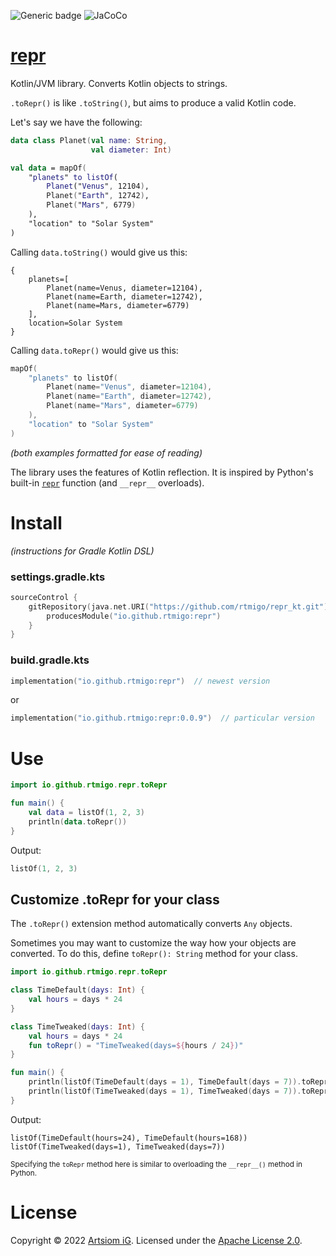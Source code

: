 ![Generic badge](https://img.shields.io/badge/JVM-8-blue.svg)
![JaCoCo](https://raw.github.com/rtmigo/repr_kt/dev_updated_by_actions/.github/badges/jacoco.svg)

# [repr](https://github.com/rtmigo/repr_kt#readme)

Kotlin/JVM library. Converts Kotlin objects to strings.

`.toRepr()` is like `.toString()`, but aims to produce a valid Kotlin code.

Let's say we have the following:

```kotlin
data class Planet(val name: String, 
                  val diameter: Int)

val data = mapOf(
    "planets" to listOf(
        Planet("Venus", 12104),
        Planet("Earth", 12742),
        Planet("Mars", 6779)    
    ),
    "location" to "Solar System"
)
```

Calling `data.toString()` would give us this:

```text
{
    planets=[
        Planet(name=Venus, diameter=12104), 
        Planet(name=Earth, diameter=12742),
        Planet(name=Mars, diameter=6779)      
    ], 
    location=Solar System
}
```

Calling `data.toRepr()`  would give us this:

```kotlin
mapOf(
    "planets" to listOf(
        Planet(name="Venus", diameter=12104),
        Planet(name="Earth", diameter=12742),
        Planet(name="Mars", diameter=6779)
    ), 
    "location" to "Solar System"
)
```

*(both examples formatted for ease of reading)*

The library uses the features of Kotlin reflection. It is inspired by Python's built-in 
[`repr`]([https://docs.python.org/3/library/functions.html#repr]) function (and `__repr__` 
overloads). 

# Install

*(instructions for Gradle Kotlin DSL)*

### settings.gradle.kts

```kotlin
sourceControl {
    gitRepository(java.net.URI("https://github.com/rtmigo/repr_kt.git")) {
        producesModule("io.github.rtmigo:repr")
    }
}
```

### build.gradle.kts

```kotlin
implementation("io.github.rtmigo:repr")  // newest version
```

or

```kotlin
implementation("io.github.rtmigo:repr:0.0.9")  // particular version
```

# Use

```kotlin
import io.github.rtmigo.repr.toRepr

fun main() {
    val data = listOf(1, 2, 3)
    println(data.toRepr())
}
```

Output:

```kotlin
listOf(1, 2, 3)
```

## Customize .toRepr for your class

The `.toRepr()` extension method automatically converts `Any` objects.

Sometimes you may want to customize the way how your objects are converted. To do this,
define `toRepr(): String` method for your class.

```kotlin
import io.github.rtmigo.repr.toRepr

class TimeDefault(days: Int) {
    val hours = days * 24
}

class TimeTweaked(days: Int) {
    val hours = days * 24
    fun toRepr() = "TimeTweaked(days=${hours / 24})"
}

fun main() {
    println(listOf(TimeDefault(days = 1), TimeDefault(days = 7)).toRepr())
    println(listOf(TimeTweaked(days = 1), TimeTweaked(days = 7)).toRepr())
}
```

Output:

```text
listOf(TimeDefault(hours=24), TimeDefault(hours=168))
listOf(TimeTweaked(days=1), TimeTweaked(days=7))
```
<sub>Specifying the `toRepr` method here is similar to overloading the `__repr__()` method in Python.</sub>


# License

Copyright © 2022 [Artsiom iG](https://github.com/rtmigo).
Licensed under the [Apache License 2.0](https://www.apache.org/licenses/LICENSE-2.0.txt).

